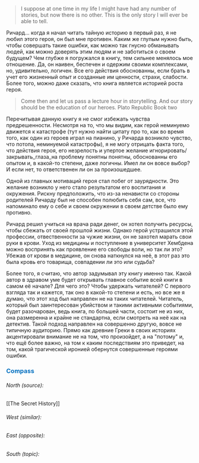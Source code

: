  > I suppose at one time in my life I might have had any number of stories, but now there is no other. This is the only story I will ever be able to tell.
 
Ричард... когда я начал читать тайную историю в первый раз, я не любил этого героя, он был мне противен. Каким же глупым нужно быть, чтобы совершать такие ошибки, как можно так гнусно обманывать людей, как можно доверять этим людям и не заботиться о своем будущем? Чем глубже я погружался в книгу, тем сильнее менялось мое отношение. Да, он наивен, беспечен и одержим своими комплексами, но, удивительно, логичен. Все его действия обоснованны, если брать в учет его жизненный опыт и созданные им ценности, страхи, слабости. Более того, можно даже сказать, что книга является историей роста героя. 

> Come then and let us pass a lecture hour in storytelling. And our story should be the education of our heroes. Plato Republic Book two

Перечитывая данную книгу я не смог избежать чувства предрешенности. Несмотря на то, что мы видим, как герой неминуемо движется к катастрофе (тут нужно найти цитату про то, как во время того, как один из героев играл на пианино, у Ричарда возникло чувство, что потопа, неминуемой катастрофы), я не могу отрицать факта того, что действия героя, его незрелость и упертое желание игнорировать/закрывать_глаза_на проблему  понятны понятны, обоснованны его опытом и, в какой-то степени, даже логичны. Имел ли он вовсе выбор? И если нет, то ответственен ли он за произошедшее.

Одной из главных мотиваций героя стал побег от заурядности. Это желание возникло у него стало результатом его воспитания и окружения. Рискну предположить, что из-за ненависти со стороны родителей Ричарду был не способен полюбить себя сам, все, что напоминало ему о себе и своем окружении в своем детстве было ему противно.

Ричард решил учиться на врача ради денег, он хотел получить ресурсы, чтобы сбежать от своей прошлой жизни. Однако герой устрашился этой профессии, отвественности за чужие жизни, он не захотел марать свои руки в крови. Уход из медицины и поступление в университет Хембдена можно воспринять как проявление его свободы воли, но так ли это? Убежав от крови в медицине, он снова наткнулся на неё, в этот раз это была кровь его товарища, совпадении ли это или судьба? 









Более того, я считаю, что автор задумывал эту книгу именно так. Какой автор в здравом уме будет открывать главное событие всей книги в самом её начале? Для чего это? Чтобы удержать читателей? С первого взгляда так и кажется, так оно в какой-то степени и есть, но все же я думаю, что этот ход был направлен не на таких читателей. Читатель, который был заинтересован убийством и такими активными событиями, будет разочарован, ведь книга, по большей части, состоит не из них, она размеренна и крайне не стандартна, если смотреть на неё как на детектив. Такой подход направлен на совершенно другую, вовсе не типичную аудиторию. Прямо как древние Греки в своих историях акцентировали внимание не на том, что произойдет, а на "потому" и, что ещё более важно, на том к каким последствиям это приведет, на том, какой трагической иронией обернутся совершенные героями ошибки. 






### <span style="color:#0070c0">Compass</span>
###### North (source):
[[The Secret History]]

###### West (similar):


###### East (opposite):


###### South (topic):

